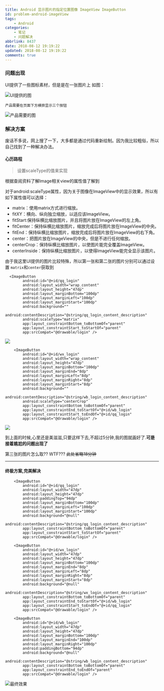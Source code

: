 ```yaml
---
title: Android 显示图片的指定位置图像 ImageView ImageButton
id: problem-android-imageView
tags:
    - Android
categories:
    - 笔记
    - 问题解决
abbrlink: 8437
date: 2018-08-12 19:19:22
updated: 2018-08-12 19:19:22
comments: true
---
```



### 问题出现

UI提供了一些图标素材，但是是在一张图片上 如图：

<!--more-->

![UI提供的图](/images/posts/problem-android-imageView/20180812183216164.png)

``产品需要在页面下方横排显示三个按钮``

![产品需要的图](/images/posts/problem-android-imageView/2018-08-12_183322.png)

### 解决方案 

废话不多说，网上搜了一下，大多都是通过代码重新绘制。因为我比较粗俗，所以自己找到了一种解决办法。



#### 心历路程

> 设置scaleType的值来实现

根据查阅资料了解Image相关view的属性值了解到

对于android:scaleType属性，因为关于图像在ImageView中的显示效果，所以有如下属性值可以选择：

- matrix：使用matrix方式进行缩放。
- fitXY：横向、纵向独立缩放，以适应该ImageView。
- fitStart:保持纵横比缩放图片，并且将图片放在ImageView的左上角。
- fitCenter：保持纵横比缩放图片，缩放完成后将图片放在ImageView的中央。
- fitEnd：保持纵横比缩放图片，缩放完成后将图片放在ImageView的右下角。
- center：把图片放在ImageView的中央，但是不进行任何缩放。
- centerCrop：保持纵横比缩放图片，以使图片能完全覆盖ImageView。
- centerInside：保持纵横比缩放图片，以使得ImageView能完全显示该图片。

由于我这里UI提供的图片比较特殊，所以第一张和第二张的图片分别可以通过设置 ``matrix``和``center``获取到

```
  <ImageButton
        android:id="@+id/qq_login"
        android:layout_width="wrap_content"
        android:layout_height="47dp"
        android:layout_marginBottom="100dp"
        android:layout_marginLeft="100dp"
        android:layout_marginStart="100dp"
        android:background=""
        android:contentDescription="@string/qq_login_content_description"
        android:scaleType="matrix"
        app:layout_constraintBottom_toBottomOf="parent"
        app:layout_constraintStart_toStartOf="parent"
        app:srcCompat="@drawable/login" />
```
![](/images/posts/problem-android-imageView/2018-08-12_184259.png)

```
    <ImageButton
        android:id="@+id/wx_login"
        android:layout_width="wrap_content"
        android:layout_height="47dp"
        android:layout_marginBottom="100dp"
        android:layout_marginEnd="8dp"
        android:layout_marginLeft="8dp"
        android:layout_marginRight="8dp"
        android:layout_marginStart="8dp"
        android:background=""
        android:contentDescription="@string/wb_login_content_description"
        android:scaleType="centerCrop"
        app:layout_constraintBottom_toBottomOf="parent"
        app:layout_constraintEnd_toStartOf="@+id/wb_login"
        app:layout_constraintStart_toEndOf="@+id/qq_login"
        app:srcCompat="@drawable/login" />

```

![](/images/posts/problem-android-imageView/2018-08-12_184312.png)

到上面的时候,心里还是美滋滋,只要这样下去,不超过5分钟,我的图就画好了.**可是接着尴尬的问题出现了**

第三张的图片怎么取?? WTF??? <s>此处省略18分钟</s>

----

#### 终极方案,完美解决
```
    <ImageButton
        android:id="@+id/qq_login"
        android:layout_width="47dp"
        android:layout_height="47dp"
        android:paddingTop="94dp"
        android:layout_marginBottom="100dp"
        android:layout_marginLeft="100dp"
        android:layout_marginStart="100dp"
        android:background="@null"
        android:contentDescription="@string/qq_login_content_description"
        app:layout_constraintBottom_toBottomOf="parent"
        app:layout_constraintStart_toStartOf="parent"
        app:srcCompat="@drawable/login" />

    <ImageButton
        android:id="@+id/wx_login"
        android:layout_width="47dp"
        android:layout_height="47dp"
        android:layout_marginBottom="100dp"
        android:layout_marginEnd="8dp"
        android:layout_marginLeft="8dp"
        android:layout_marginRight="8dp"
        android:layout_marginStart="8dp"
        android:background="@null"
        android:contentDescription="@string/wx_login_content_description"
        app:layout_constraintBottom_toBottomOf="parent"
        app:layout_constraintEnd_toStartOf="@+id/wb_login"
        app:layout_constraintStart_toEndOf="@+id/qq_login"
        app:srcCompat="@drawable/login" />

    <ImageButton
        android:id="@+id/wb_login"
        android:layout_width="47dp"
        android:layout_height="47dp"
        android:layout_marginBottom="100dp"
        android:layout_marginEnd="100dp"
        android:layout_marginRight="100dp"
        android:paddingBottom="94dp"
        android:background="@null"
        android:contentDescription="@string/wb_login_content_description"
        app:layout_constraintBottom_toBottomOf="parent"
        app:layout_constraintEnd_toEndOf="parent"
        app:srcCompat="@drawable/login" />
```
![最终效果](/images/posts/problem-android-imageView/2018-08-12_191847.png)


